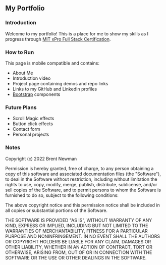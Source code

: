 <h2>My Portfolio</h2>

<h3>Introduction</h3>

Welcome to my portfolio! This is a place for me to show my skills as I progress through [MIT xPro Full Stack Certification](https://xpro.mit.edu/).


<h3>How to Run</h3>

This page is mobile compatible and contains:
- About Me
- Introduction video
- Project page containing demos and repo links
- Links to my GitHub and LinkedIn profiles
- [Bootstrap](https://getbootstrap.com/) components

<h3>Future Plans</h3>

- Scroll Magic effects
- Button click effects
- Contact form
- Personal projects

<h3>Notes</h3>

Copyright (c) 2022 Brent Newman

Permission is hereby granted, free of charge, to any person obtaining a copy
of this software and associated documentation files (the "Software"), to deal
in the Software without restriction, including without limitation the rights
to use, copy, modify, merge, publish, distribute, sublicense, and/or sell
copies of the Software, and to permit persons to whom the Software is
furnished to do so, subject to the following conditions:

The above copyright notice and this permission notice shall be included in all
copies or substantial portions of the Software.

THE SOFTWARE IS PROVIDED "AS IS", WITHOUT WARRANTY OF ANY KIND, EXPRESS OR
IMPLIED, INCLUDING BUT NOT LIMITED TO THE WARRANTIES OF MERCHANTABILITY,
FITNESS FOR A PARTICULAR PURPOSE AND NONINFRINGEMENT. IN NO EVENT SHALL THE
AUTHORS OR COPYRIGHT HOLDERS BE LIABLE FOR ANY CLAIM, DAMAGES OR OTHER
LIABILITY, WHETHER IN AN ACTION OF CONTRACT, TORT OR OTHERWISE, ARISING FROM,
OUT OF OR IN CONNECTION WITH THE SOFTWARE OR THE USE OR OTHER DEALINGS IN THE
SOFTWARE.
